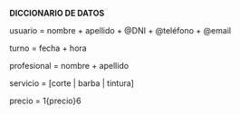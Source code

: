 **DICCIONARIO DE DATOS** 

usuario \= nombre \+ apellido \+ @DNI \+ @teléfono \+ @email

turno \= fecha \+ hora 

profesional \= nombre \+ apellido 

servicio \= \[corte | barba | tintura\]  
   
precio \= 1{precio}6 

